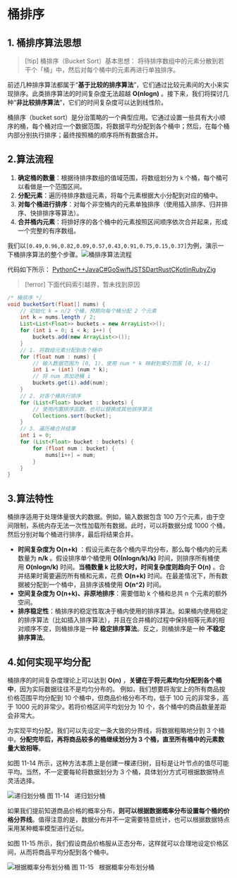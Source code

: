 # 桶排序
## 1. 桶排序算法思想

>[!tip] 桶排序（Bucket Sort）基本思想：
将待排序数组中的元素分散到若干个「桶」中，然后对每个桶中的元素再进行单独排序。

前述几种排序算法都属于“**基于比较的排序算法**”，它们通过比较元素间的大小来实现排序。此类排序算法的时间复杂度无法超越 **O(nlog⁡n)** 。接下来，我们将探讨几种“**非比较排序算法**”，它们的时间复杂度可以达到线性阶。

桶排序（bucket sort）是分治策略的一个典型应用。它通过设置一些具有大小顺序的桶，每个桶对应一个数据范围，将数据平均分配到各个桶中；然后，在每个桶内部分别执行排序；最终按照桶的顺序将所有数据合并。

## 2.算法流程

1. **确定桶的数量**：根据待排序数组的值域范围，将数组划分为 `k` 个桶，每个桶可以看做是一个范围区间。
2. **分配元素**：遍历待排序数组元素，将每个元素根据大小分配到对应的桶中。
3. **对每个桶进行排序**：对每个非空桶内的元素单独排序（使用插入排序、归并排序、快排排序等算法）。
4. **合并桶内元素**：将排好序的各个桶中的元素按照区间顺序依次合并起来，形成一个完整的有序数组。

我们以`[0.49,0.96,0.82,0.09,0.57,0.43,0.91,0.75,0.15,0.37]`为例，演示一下桶排序算法的整个步骤。![桶排序算法流程](https://www.hello-algo.com/chapter_sorting/bucket_sort.assets/bucket_sort_overview.png)

代码如下所示：
[Python](https://www.hello-algo.com/chapter_sorting/bucket_sort/#__tabbed_1_1)[C++](https://www.hello-algo.com/chapter_sorting/bucket_sort/#__tabbed_1_2)[Java](https://www.hello-algo.com/chapter_sorting/bucket_sort/#__tabbed_1_3)[C#](https://www.hello-algo.com/chapter_sorting/bucket_sort/#__tabbed_1_4)[Go](https://www.hello-algo.com/chapter_sorting/bucket_sort/#__tabbed_1_5)[Swift](https://www.hello-algo.com/chapter_sorting/bucket_sort/#__tabbed_1_6)[JS](https://www.hello-algo.com/chapter_sorting/bucket_sort/#__tabbed_1_7)[TS](https://www.hello-algo.com/chapter_sorting/bucket_sort/#__tabbed_1_8)[Dart](https://www.hello-algo.com/chapter_sorting/bucket_sort/#__tabbed_1_9)[Rust](https://www.hello-algo.com/chapter_sorting/bucket_sort/#__tabbed_1_10)[C](https://www.hello-algo.com/chapter_sorting/bucket_sort/#__tabbed_1_11)[Kotlin](https://www.hello-algo.com/chapter_sorting/bucket_sort/#__tabbed_1_12)[Ruby](https://www.hello-algo.com/chapter_sorting/bucket_sort/#__tabbed_1_13)[Zig](https://www.hello-algo.com/chapter_sorting/bucket_sort/#__tabbed_1_14)

>[!error]
>下面代码索引越界，暂未找到原因

```java
/* 桶排序 */
void bucketSort(float[] nums) {
    // 初始化 k = n/2 个桶，预期向每个桶分配 2 个元素
    int k = nums.length / 2;
    List<List<Float>> buckets = new ArrayList<>();
    for (int i = 0; i < k; i++) {
        buckets.add(new ArrayList<>());
    }
    // 1. 将数组元素分配到各个桶中
    for (float num : nums) {
        // 输入数据范围为 [0, 1)，使用 num * k 映射到索引范围 [0, k-1]
        int i = (int) (num * k);
        // 将 num 添加进桶 i
        buckets.get(i).add(num);
    }
    // 2. 对各个桶执行排序
    for (List<Float> bucket : buckets) {
        // 使用内置排序函数，也可以替换成其他排序算法
        Collections.sort(bucket);
    }
    // 3. 遍历桶合并结果
    int i = 0;
    for (List<Float> bucket : buckets) {
        for (float num : bucket) {
            nums[i++] = num;
        }
    }
}
```
## 3.算法特性

桶排序适用于处理体量很大的数据。例如，输入数据包含 100 万个元素，由于空间限制，系统内存无法一次性加载所有数据。此时，可以将数据分成 1000 个桶，然后分别对每个桶进行排序，最后将结果合并。

- **时间复杂度为 O(n+k)** ：假设元素在各个桶内平均分布，那么每个桶内的元素数量为 **n/k** 。假设排序单个桶使用 **O((nlog⁡n/k)/k)** 时间，则排序所有桶使用 **O(nlog⁡n/k)** 时间。**当桶数量 k 比较大时，时间复杂度则趋向于 O(n)** 。合并结果时需要遍历所有桶和元素，花费 **O(n+k)** 时间。在最差情况下，所有数据被分配到一个桶中，且排序该桶使用 **O(n^2)** 时间。
- **空间复杂度为 O(n+k)、非原地排序**：需要借助 k 个桶和总共 n 个元素的额外空间。
- **排序稳定性**：桶排序的稳定性取决于桶内使用的排序算法。如果桶内使用稳定的排序算法（比如插入排序算法），并且在合并桶的过程中保持相等元素的相对顺序不变，则桶排序是一种 **稳定排序算法**。反之，则桶排序是一种 **不稳定排序算法**。

## 4.如何实现平均分配

桶排序的时间复杂度理论上可以达到 **O(n)** ，**关键在于将元素均匀分配到各个桶中**，因为实际数据往往不是均匀分布的。
例如，我们想要将淘宝上的所有商品按价格范围平均分配到 10 个桶中，但商品价格分布不均，低于 100 元的非常多，高于 1000 元的非常少。若将价格区间平均划分为 10 个，各个桶中的商品数量差距会非常大。

为实现平均分配，我们可以先设定一条大致的分界线，将数据粗略地分到 3 个桶中。**分配完毕后，再将商品较多的桶继续划分为 3 个桶，直至所有桶中的元素数量大致相等**。

如图 11-14 所示，这种方法本质上是创建一棵递归树，目标是让叶节点的值尽可能平均。当然，不一定要每轮将数据划分为 3 个桶，具体划分方式可根据数据特点灵活选择。

![递归划分桶](https://www.hello-algo.com/chapter_sorting/bucket_sort.assets/scatter_in_buckets_recursively.png)
图 11-14   递归划分桶

如果我们提前知道商品价格的概率分布，**则可以根据数据概率分布设置每个桶的价格分界线**。值得注意的是，数据分布并不一定需要特意统计，也可以根据数据特点采用某种概率模型进行近似。

如图 11-15 所示，我们假设商品价格服从正态分布，这样就可以合理地设定价格区间，从而将商品平均分配到各个桶中。

![根据概率分布划分桶](https://www.hello-algo.com/chapter_sorting/bucket_sort.assets/scatter_in_buckets_distribution.png)
图 11-15   根据概率分布划分桶
